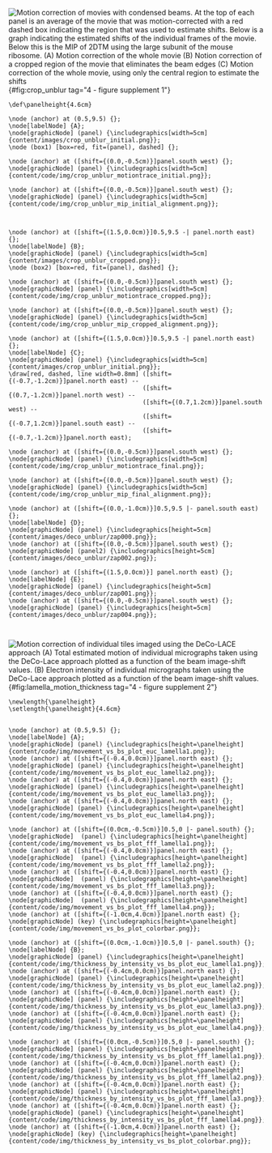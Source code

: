 

![Motion correction of movies with condensed beams. 
At the top of each panel is an average of the movie that was motion-corrected
with a red dashed box indicating the region that was used to estimate shifts.
Below is a graph indicating the estimated shifts of the individual frames of the
movie. Below this is the MIP of 2DTM using the large subunit of the mouse ribosome.
(A) Motion correction of the whole movie
(B) Notion correction of a cropped region of the movie that eliminates the beam
edges
(C) Motion correction of the whole movie, using only the central region to
estimate the shifts
](tikz:crop_unblur){#fig:crop_unblur tag="4 - figure supplement 1"}

```{.tikz-figure #crop_unblur width=20.0cm height=10cm draft=false}
\def\panelheight{4.6cm}

\node (anchor) at (0.5,9.5) {}; 
\node[labelNode] {A};
\node[graphicNode] (panel) {\includegraphics[width=5cm]{content/images/crop_unblur_initial.png}};
\node (box1) [box=red, fit=(panel), dashed] {};

\node (anchor) at ([shift={(0.0,-0.5cm)}]panel.south west) {}; 
\node[graphicNode] (panel) {\includegraphics[width=5cm]{content/code/img/crop_unblur_motiontrace_initial.png}};

\node (anchor) at ([shift={(0.0,-0.5cm)}]panel.south west) {}; 
\node[graphicNode] (panel) {\includegraphics[width=5cm]{content/code/img/crop_unblur_mip_initial_alignment.png}};



\node (anchor) at ([shift={(1.5,0.0cm)}]0.5,9.5 -| panel.north east) {}; 
\node[labelNode] {B};
\node[graphicNode] (panel) {\includegraphics[width=5cm]{content/images/crop_unblur_cropped.png}};
\node (box2) [box=red, fit=(panel), dashed] {};

\node (anchor) at ([shift={(0.0,-0.5cm)}]panel.south west) {}; 
\node[graphicNode] (panel) {\includegraphics[width=5cm]{content/code/img/crop_unblur_motiontrace_cropped.png}};

\node (anchor) at ([shift={(0.0,-0.5cm)}]panel.south west) {}; 
\node[graphicNode] (panel) {\includegraphics[width=5cm]{content/code/img/crop_unblur_mip_cropped_alignment.png}};

\node (anchor) at ([shift={(1.5,0.0cm)}]0.5,9.5 -| panel.north east) {}; 
\node[labelNode] {C};
\node[graphicNode] (panel) {\includegraphics[width=5cm]{content/images/crop_unblur_initial.png}};
\draw[red, dashed, line width=0.8mm] ([shift={(-0.7,-1.2cm)}]panel.north east) -- 
                                     ([shift={(0.7,-1.2cm)}]panel.north west) --
                                     ([shift={(0.7,1.2cm)}]panel.south west) --
                                     ([shift={(-0.7,1.2cm)}]panel.south east) --
                                     ([shift={(-0.7,-1.2cm)}]panel.north east);

\node (anchor) at ([shift={(0.0,-0.5cm)}]panel.south west) {}; 
\node[graphicNode] (panel) {\includegraphics[width=5cm]{content/code/img/crop_unblur_motiontrace_final.png}};

\node (anchor) at ([shift={(0.0,-0.5cm)}]panel.south west) {}; 
\node[graphicNode] (panel) {\includegraphics[width=5cm]{content/code/img/crop_unblur_mip_final_alignment.png}};

\node (anchor) at ([shift={(0.0,-1.0cm)}]0.5,9.5 |- panel.south east) {}; 
\node[labelNode] {D};
\node[graphicNode] (panel) {\includegraphics[height=5cm]{content/images/deco_unblur/zap000.png}};
\node (anchor) at ([shift={(0.0,-0.5cm)}]panel.south west) {}; 
\node[graphicNode] (panel2) {\includegraphics[height=5cm]{content/images/deco_unblur/zap002.png}};

\node (anchor) at ([shift={(1.5,0.0cm)}] panel.north east) {}; 
\node[labelNode] {E};
\node[graphicNode] (panel) {\includegraphics[height=5cm]{content/images/deco_unblur/zap001.png}};
\node (anchor) at ([shift={(0.0,-0.5cm)}]panel.south west) {}; 
\node[graphicNode] (panel) {\includegraphics[height=5cm]{content/images/deco_unblur/zap004.png}};



```






![Motion correction of individual tiles imaged using the DeCo-LACE approach
(A) Total estimated motion of individual micrographs taken using the DeCo-Lace approach
plotted as a function of the beam image-shift values. 
(B) Electron intensity of individual micrographs taken using the DeCo-Lace approach
plotted as a function of the beam image-shift values. ](tikz:lamella_motion_thickness){#fig:lamella_motion_thickness tag="4 - figure supplement 2"}






```{.tikz-figure #lamella_motion_thickness width=20.0cm height=10cm draft=false}
\newlength{\panelheight}
\setlength{\panelheight}{4.6cm}


\node (anchor) at (0.5,9.5) {}; 
\node[labelNode] {A};
\node[graphicNode] (panel) {\includegraphics[height=\panelheight]{content/code/img/movement_vs_bs_plot_euc_lamella1.png}};
\node (anchor) at ([shift={(-0.4,0.0cm)}]panel.north east) {}; 
\node[graphicNode] (panel) {\includegraphics[height=\panelheight]{content/code/img/movement_vs_bs_plot_euc_lamella2.png}};
\node (anchor) at ([shift={(-0.4,0.0cm)}]panel.north east) {}; 
\node[graphicNode] (panel) {\includegraphics[height=\panelheight]{content/code/img/movement_vs_bs_plot_euc_lamella3.png}};
\node (anchor) at ([shift={(-0.4,0.0cm)}]panel.north east) {}; 
\node[graphicNode] (panel) {\includegraphics[height=\panelheight]{content/code/img/movement_vs_bs_plot_euc_lamella4.png}};

\node (anchor) at ([shift={(0.0cm,-0.5cm)}]0.5,0 |- panel.south) {}; 
\node[graphicNode]  (panel) {\includegraphics[height=\panelheight]{content/code/img/movement_vs_bs_plot_fff_lamella1.png}};
\node (anchor) at ([shift={(-0.4,0.0cm)}]panel.north east) {}; 
\node[graphicNode]  (panel) {\includegraphics[height=\panelheight]{content/code/img/movement_vs_bs_plot_fff_lamella2.png}};
\node (anchor) at ([shift={(-0.4,0.0cm)}]panel.north east) {};
\node[graphicNode]  (panel) {\includegraphics[height=\panelheight]{content/code/img/movement_vs_bs_plot_fff_lamella3.png}};
\node (anchor) at ([shift={(-0.4,0.0cm)}]panel.north east) {}; 
\node[graphicNode]  (panel) {\includegraphics[height=\panelheight]{content/code/img/movement_vs_bs_plot_fff_lamella4.png}};
\node (anchor) at ([shift={(-1.0cm,4.0cm)}]panel.north east) {}; 
\node[graphicNode] (key) {\includegraphics[height=\panelheight]{content/code/img/movement_vs_bs_plot_colorbar.png}};

\node (anchor) at ([shift={(0.0cm,-1.0cm)}]0.5,0 |- panel.south) {}; 
\node[labelNode] {B};
\node[graphicNode] (panel) {\includegraphics[height=\panelheight]{content/code/img/thickness_by_intensity_vs_bs_plot_euc_lamella1.png}};
\node (anchor) at ([shift={(-0.4cm,0.0cm)}]panel.north east) {}; 
\node[graphicNode] (panel) {\includegraphics[height=\panelheight]{content/code/img/thickness_by_intensity_vs_bs_plot_euc_lamella2.png}};
\node (anchor) at ([shift={(-0.4cm,0.0cm)}]panel.north east) {}; 
\node[graphicNode] (panel) {\includegraphics[height=\panelheight]{content/code/img/thickness_by_intensity_vs_bs_plot_euc_lamella3.png}};
\node (anchor) at ([shift={(-0.4cm,0.0cm)}]panel.north east) {}; 
\node[graphicNode] (panel) {\includegraphics[height=\panelheight]{content/code/img/thickness_by_intensity_vs_bs_plot_euc_lamella4.png}};

\node (anchor) at ([shift={(0.0cm,-0.5cm)}]0.5,0 |- panel.south) {}; 
\node[graphicNode] (panel) {\includegraphics[height=\panelheight]{content/code/img/thickness_by_intensity_vs_bs_plot_fff_lamella1.png}};
\node (anchor) at ([shift={(-0.4cm,0.0cm)}]panel.north east) {}; 
\node[graphicNode] (panel) {\includegraphics[height=\panelheight]{content/code/img/thickness_by_intensity_vs_bs_plot_fff_lamella2.png}};
\node (anchor) at ([shift={(-0.4cm,0.0cm)}]panel.north east) {}; 
\node[graphicNode] (panel) {\includegraphics[height=\panelheight]{content/code/img/thickness_by_intensity_vs_bs_plot_fff_lamella3.png}};
\node (anchor) at ([shift={(-0.4cm,0.0cm)}]panel.north east) {}; 
\node[graphicNode] (panel) {\includegraphics[height=\panelheight]{content/code/img/thickness_by_intensity_vs_bs_plot_fff_lamella4.png}};
\node (anchor) at ([shift={(-1.0cm,4.0cm)}]panel.north east) {}; 
\node[graphicNode] (key) {\includegraphics[height=\panelheight]{content/code/img/thickness_by_intensity_vs_bs_plot_colorbar.png}};

```